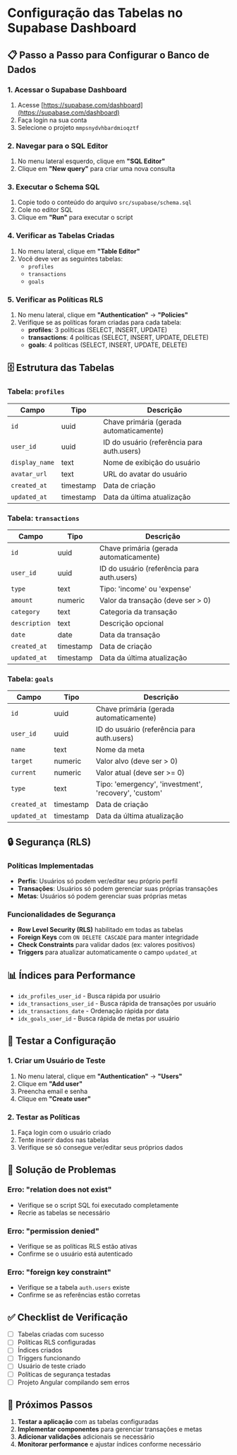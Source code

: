 # Configuração das Tabelas no Supabase Dashboard

## 📋 Passo a Passo para Configurar o Banco de Dados

### 1. Acessar o Supabase Dashboard

1. Acesse [https://supabase.com/dashboard](https://supabase.com/dashboard)
2. Faça login na sua conta
3. Selecione o projeto `mmpsnydvhbardmioqztf`

### 2. Navegar para o SQL Editor

1. No menu lateral esquerdo, clique em **"SQL Editor"**
2. Clique em **"New query"** para criar uma nova consulta

### 3. Executar o Schema SQL

1. Copie todo o conteúdo do arquivo `src/supabase/schema.sql`
2. Cole no editor SQL
3. Clique em **"Run"** para executar o script

### 4. Verificar as Tabelas Criadas

1. No menu lateral, clique em **"Table Editor"**
2. Você deve ver as seguintes tabelas:
   - `profiles`
   - `transactions`
   - `goals`

### 5. Verificar as Políticas RLS

1. No menu lateral, clique em **"Authentication"** → **"Policies"**
2. Verifique se as políticas foram criadas para cada tabela:
   - **profiles**: 3 políticas (SELECT, INSERT, UPDATE)
   - **transactions**: 4 políticas (SELECT, INSERT, UPDATE, DELETE)
   - **goals**: 4 políticas (SELECT, INSERT, UPDATE, DELETE)

## 🗄️ Estrutura das Tabelas

### Tabela: `profiles`

| Campo          | Tipo      | Descrição                                  |
| -------------- | --------- | ------------------------------------------ |
| `id`           | uuid      | Chave primária (gerada automaticamente)    |
| `user_id`      | uuid      | ID do usuário (referência para auth.users) |
| `display_name` | text      | Nome de exibição do usuário                |
| `avatar_url`   | text      | URL do avatar do usuário                   |
| `created_at`   | timestamp | Data de criação                            |
| `updated_at`   | timestamp | Data da última atualização                 |

### Tabela: `transactions`

| Campo         | Tipo      | Descrição                                  |
| ------------- | --------- | ------------------------------------------ |
| `id`          | uuid      | Chave primária (gerada automaticamente)    |
| `user_id`     | uuid      | ID do usuário (referência para auth.users) |
| `type`        | text      | Tipo: 'income' ou 'expense'                |
| `amount`      | numeric   | Valor da transação (deve ser > 0)          |
| `category`    | text      | Categoria da transação                     |
| `description` | text      | Descrição opcional                         |
| `date`        | date      | Data da transação                          |
| `created_at`  | timestamp | Data de criação                            |
| `updated_at`  | timestamp | Data da última atualização                 |

### Tabela: `goals`

| Campo        | Tipo      | Descrição                                             |
| ------------ | --------- | ----------------------------------------------------- |
| `id`         | uuid      | Chave primária (gerada automaticamente)               |
| `user_id`    | uuid      | ID do usuário (referência para auth.users)            |
| `name`       | text      | Nome da meta                                          |
| `target`     | numeric   | Valor alvo (deve ser > 0)                             |
| `current`    | numeric   | Valor atual (deve ser >= 0)                           |
| `type`       | text      | Tipo: 'emergency', 'investment', 'recovery', 'custom' |
| `created_at` | timestamp | Data de criação                                       |
| `updated_at` | timestamp | Data da última atualização                            |

## 🔒 Segurança (RLS)

### Políticas Implementadas

- **Perfis**: Usuários só podem ver/editar seu próprio perfil
- **Transações**: Usuários só podem gerenciar suas próprias transações
- **Metas**: Usuários só podem gerenciar suas próprias metas

### Funcionalidades de Segurança

- **Row Level Security (RLS)** habilitado em todas as tabelas
- **Foreign Keys** com `ON DELETE CASCADE` para manter integridade
- **Check Constraints** para validar dados (ex: valores positivos)
- **Triggers** para atualizar automaticamente o campo `updated_at`

## 📊 Índices para Performance

- `idx_profiles_user_id` - Busca rápida por usuário
- `idx_transactions_user_id` - Busca rápida de transações por usuário
- `idx_transactions_date` - Ordenação rápida por data
- `idx_goals_user_id` - Busca rápida de metas por usuário

## 🧪 Testar a Configuração

### 1. Criar um Usuário de Teste

1. No menu lateral, clique em **"Authentication"** → **"Users"**
2. Clique em **"Add user"**
3. Preencha email e senha
4. Clique em **"Create user"**

### 2. Testar as Políticas

1. Faça login com o usuário criado
2. Tente inserir dados nas tabelas
3. Verifique se só consegue ver/editar seus próprios dados

## 🚨 Solução de Problemas

### Erro: "relation does not exist"

- Verifique se o script SQL foi executado completamente
- Recrie as tabelas se necessário

### Erro: "permission denied"

- Verifique se as políticas RLS estão ativas
- Confirme se o usuário está autenticado

### Erro: "foreign key constraint"

- Verifique se a tabela `auth.users` existe
- Confirme se as referências estão corretas

## ✅ Checklist de Verificação

- [ ] Tabelas criadas com sucesso
- [ ] Políticas RLS configuradas
- [ ] Índices criados
- [ ] Triggers funcionando
- [ ] Usuário de teste criado
- [ ] Políticas de segurança testadas
- [ ] Projeto Angular compilando sem erros

## 🔄 Próximos Passos

1. **Testar a aplicação** com as tabelas configuradas
2. **Implementar componentes** para gerenciar transações e metas
3. **Adicionar validações** adicionais se necessário
4. **Monitorar performance** e ajustar índices conforme necessário
